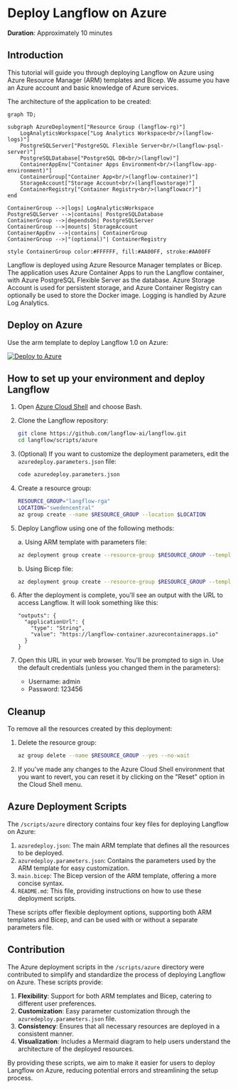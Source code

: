 # Deploy Langflow on Azure

**Duration**: Approximately 10 minutes

## Introduction

This tutorial will guide you through deploying Langflow on Azure using Azure Resource Manager (ARM) templates and Bicep. We assume you have an Azure account and basic knowledge of Azure services.

The architecture of the application to be created:

```mermaid
graph TD;

subgraph AzureDeployment["Resource Group (langflow-rg)"]
    LogAnalyticsWorkspace["Log Analytics Workspace<br/>(langflow-logs)"]
    PostgreSQLServer["PostgreSQL Flexible Server<br/>(langflow-psql-server)"]
    PostgreSQLDatabase["PostgreSQL DB<br/>(langflow)"]
    ContainerAppEnv["Container Apps Environment<br/>(langflow-app-environment)"]
    ContainerGroup["Container App<br/>(langflow-container)"]
    StorageAccount["Storage Account<br/>(langflowstorage)"]
    ContainerRegistry["Container Registry<br/>(langflowacr)"]
end

ContainerGroup -->|logs| LogAnalyticsWorkspace
PostgreSQLServer -->|contains| PostgreSQLDatabase
ContainerGroup -->|dependsOn| PostgreSQLServer
ContainerGroup -->|mounts| StorageAccount
ContainerAppEnv -->|contains| ContainerGroup
ContainerGroup -->|"(optional)"| ContainerRegistry

style ContainerGroup color:#FFFFFF, fill:#AA00FF, stroke:#AA00FF
```

Langflow is deployed using Azure Resource Manager templates or Bicep. The application uses Azure Container Apps to run the Langflow container, with Azure PostgreSQL Flexible Server as the database. Azure Storage Account is used for persistent storage, and Azure Container Registry can optionally be used to store the Docker image. Logging is handled by Azure Log Analytics.


## Deploy on Azure

Use the arm template to deploy Langflow 1.0 on Azure:

[![Deploy to Azure](https://aka.ms/deploytoazurebutton)](https://portal.azure.com/#create/Microsoft.Template/uri/https%3A%2F%2Fraw.githubusercontent.com%2Flangflow-ai%2Flangflow%2Fmain%2Fscripts%2Fazure%2Fazuredeploy.json)

## How to set up your environment and deploy Langflow

1. Open [Azure Cloud Shell](https://shell.azure.com/) and choose Bash.

2. Clone the Langflow repository:
   ```bash
   git clone https://github.com/langflow-ai/langflow.git
   cd langflow/scripts/azure
   ```

3. (Optional) If you want to customize the deployment parameters, edit the `azuredeploy.parameters.json` file:
   ```bash
   code azuredeploy.parameters.json
   ```

4. Create a resource group:
   ```bash
   RESOURCE_GROUP="langflow-rga"
   LOCATION="swedencentral"
   az group create --name $RESOURCE_GROUP --location $LOCATION
   ```

5. Deploy Langflow using one of the following methods:

   a. Using ARM template with parameters file:
   ```bash
   az deployment group create --resource-group $RESOURCE_GROUP --template-file azuredeploy.json --parameters @azuredeploy.parameters.json
   ```

   b. Using Bicep file:
   ```bash
   az deployment group create --resource-group $RESOURCE_GROUP --template-file main.bicep --parameters location=$LOCATION containerAppEnvironmentName=langflow-app-environment containerGroupName=langflow-container storageAccountName=langflowstorage postgresServerName=langflow-psql-server postgresAdmin=langflowadmin postgresPassword=YourSecurePassword logAnalyticsWorkspaceName=langflow-logs containerRegistryName=langflowacr
   ```

6. After the deployment is complete, you'll see an output with the URL to access Langflow. It will look something like this:
   ```
   "outputs": {
     "applicationUrl": {
       "type": "String",
       "value": "https://langflow-container.azurecontainerapps.io"
     }
   }
   ```

7. Open this URL in your web browser. You'll be prompted to sign in. Use the default credentials (unless you changed them in the parameters):
   - Username: admin
   - Password: 123456

## Cleanup

To remove all the resources created by this deployment:

1. Delete the resource group:
   ```bash
   az group delete --name $RESOURCE_GROUP --yes --no-wait
   ```

2. If you've made any changes to the Azure Cloud Shell environment that you want to revert, you can reset it by clicking on the "Reset" option in the Cloud Shell menu.

## Azure Deployment Scripts

The `/scripts/azure` directory contains four key files for deploying Langflow on Azure:

1. `azuredeploy.json`: The main ARM template that defines all the resources to be deployed.
2. `azuredeploy.parameters.json`: Contains the parameters used by the ARM template for easy customization.
3. `main.bicep`: The Bicep version of the ARM template, offering a more concise syntax.
4. `README.md`: This file, providing instructions on how to use these deployment scripts.

These scripts offer flexible deployment options, supporting both ARM templates and Bicep, and can be used with or without a separate parameters file.

## Contribution

The Azure deployment scripts in the `/scripts/azure` directory were contributed to simplify and standardize the process of deploying Langflow on Azure. These scripts provide:

1. **Flexibility**: Support for both ARM templates and Bicep, catering to different user preferences.
2. **Customization**: Easy parameter customization through the `azuredeploy.parameters.json` file.
3. **Consistency**: Ensures that all necessary resources are deployed in a consistent manner.
4. **Visualization**: Includes a Mermaid diagram to help users understand the architecture of the deployed resources.

By providing these scripts, we aim to make it easier for users to deploy Langflow on Azure, reducing potential errors and streamlining the setup process.

